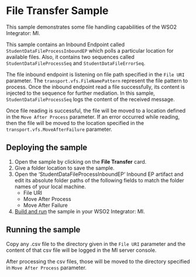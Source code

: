 # File Transfer Sample

This sample demonstrates some file handling capabilities of the WSO2 Integrator: MI.

This sample contains an Inbound Endpoint called `StudentDataFileProcessInboundEP` which polls a particular location for available files. Also, it contains two sequences called `StudentDataFileProcessSeq` and `StudentDataFileErrorSeq`.

The file inbound endpoint is listening on file path specified in the `File URI` parameter. The `transport.vfs.FileNamePattern` represent the file pattern to process. Once the inbound endpoint read a file successfully, its content is injected to the sequence for further mediation. In this sample, `StudentDataFileProcessSeq` logs the content of the received message.

Once file reading is successful, the file will be moved to a location defined in the `Move After Process` parameter. If an error occurred while reading, then the file will be moved to the location specified in the `transport.vfs.MoveAfterFailure` parameter.

## Deploying the sample

1. Open the sample by clicking on the **File Transfer** card.
2. Give a folder location to save the sample.
3. Open the ‘StudentDataFileProcessInboundEP‘ Inbound EP artifact and edit its absolute folder paths of the following fields to match the folder names of your local machine.
    - File URI
    - Move After Process
    - Move After Failure
4. [Build and run]({{base_path}}/develop/deploy-artifacts#build-and-run) the sample in your WSO2 Integrator: MI.

## Running the sample

Copy any .csv file to the directory given in the `File URI` parameter and the content of that csv file will be logged in the MI server console.

After processing the csv files, those will be moved to the directory specified in `Move After Process` parameter.
